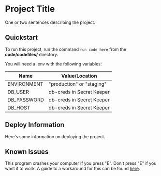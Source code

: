# Project Title

One or two sentences describing the project.

## Quickstart
To run this project, run the command `run code here` from the **code/codefiles/** directory.

You will need a .env with the following variables:

| Name | Value/Location |
| -------- | ------- |
| ENVIRONMENT | "production" or "staging" |
| DB_USER | db-creds in Secret Keeper |
| DB_PASSWORD | db-creds in Secret Keeper |
| DB_HOST | db-creds in Secret Keeper |

## Deploy Information

Here's some information on deploying the project. 

## Known Issues

This program crashes your computer if you press "E". Don't press "E" if you want it to work. A guide to a workaround for this can be found [here](just-copy-paste-it).
